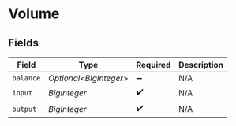 # Volume


## Fields

| Field                   | Type                    | Required                | Description             |
| ----------------------- | ----------------------- | ----------------------- | ----------------------- |
| `balance`               | *Optional\<BigInteger>* | :heavy_minus_sign:      | N/A                     |
| `input`                 | *BigInteger*            | :heavy_check_mark:      | N/A                     |
| `output`                | *BigInteger*            | :heavy_check_mark:      | N/A                     |